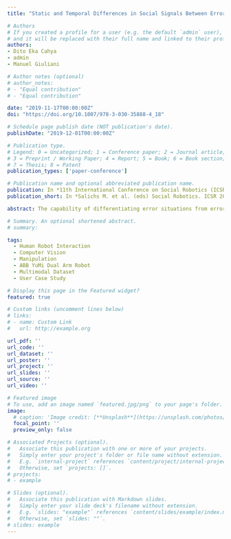 ```yaml
---
title: "Static and Temporal Differences in Social Signals Between Error-Free and Erroneous Situations in Human-Robot Collaboration"

# Authors
# If you created a profile for a user (e.g. the default `admin` user), write the username (folder name) here 
# and it will be replaced with their full name and linked to their profile.
authors:
- Dito Eka Cahya
- admin
- Manuel Giuliani

# Author notes (optional)
# author_notes:
# - "Equal contribution"
# - "Equal contribution"

date: "2019-11-17T00:00:00Z"
doi: "https://doi.org/10.1007/978-3-030-35888-4_18"

# Schedule page publish date (NOT publication's date).
publishDate: "2019-12-01T00:00:00Z"

# Publication type.
# Legend: 0 = Uncategorized; 1 = Conference paper; 2 = Journal article;
# 3 = Preprint / Working Paper; 4 = Report; 5 = Book; 6 = Book section;
# 7 = Thesis; 8 = Patent
publication_types: ['paper-conference']

# Publication name and optional abbreviated publication name.
publication: In *11th International Conference on Social Robotics (ICSR 2019), Springer International Publishing*
publication_short: In *Salichs M. et al. (eds) Social Robotics. ICSR 2019. Lecture Notes in Computer Science, vol 11876. Springer, Cham*

abstract: The capability of differentiating error situations from error-free situations in human-robot collaboration is a mandatory skill for collaborative robots. One of the variables that robots can analyse to differentiate both situations are the social signals from the human interaction partner. We performed an extensive human-robot collaboration user study involving 50 participants in which the robot purposefully executed erroneous behaviours. We annotated the occurrences and the duration of multimodal social signals from the participants during both error-free situations and error situations using an automatic video annotation method based on OpenFace. An analysis of the annotation shows that the participants express more facial expressions, head gestures, and gaze shifts during erroneous situations than in error-free situations. The duration of the facial expressions and gaze shifts is also longer during error situations. Our results additionally show that people look at the robot and the table with a longer duration and look at the objects with a shorter duration in error situations compared to error-free situations. The results of this research are essential for the development of automatic error recognition and error handling in human-robot collaboration.

# Summary. An optional shortened abstract.
# summary: 

tags: 
  - Human Robot Interaction
  - Computer Vision
  - Manipulation
  - ABB YuMi Dual Arm Robot
  - Multimodal Dataset
  - User Case Study

# Display this page in the Featured widget?
featured: true

# Custom links (uncomment lines below)
# links:
# - name: Custom Link
#   url: http://example.org

url_pdf: ''
url_code: ''
url_dataset: ''
url_poster: ''
url_project: ''
url_slides: ''
url_source: ''
url_video: ''

# Featured image
# To use, add an image named `featured.jpg/png` to your page's folder. 
image:
  # caption: 'Image credit: [**Unsplash**](https://unsplash.com/photos/pLCdAaMFLTE)'
  focal_point: ''
  preview_only: false

# Associated Projects (optional).
#   Associate this publication with one or more of your projects.
#   Simply enter your project's folder or file name without extension.
#   E.g. `internal-project` references `content/project/internal-project/index.md`.
#   Otherwise, set `projects: []`.
# projects:
# - example

# Slides (optional).
#   Associate this publication with Markdown slides.
#   Simply enter your slide deck's filename without extension.
#   E.g. `slides: "example"` references `content/slides/example/index.md`.
#   Otherwise, set `slides: ""`.
# slides: example
---
```



